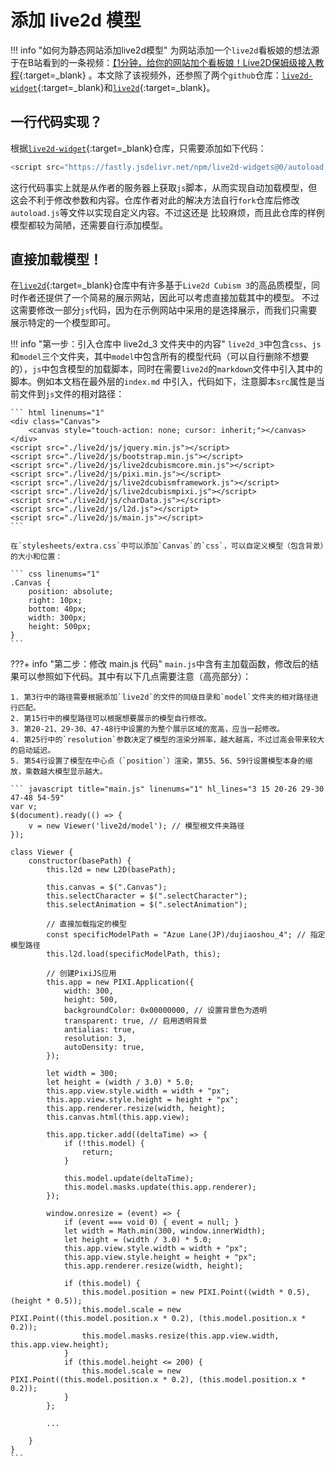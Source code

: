 # 添加 live2d 模型
!!! info "如何为静态网站添加live2d模型"
    为网站添加一个`live2d`看板娘的想法源于在B站看到的一条视频：[【1分钟，给你的网站加个看板娘！Live2D保姆级接入教程](https://www.bilibili.com/video/BV1FeUaYDEKr/?share_source=copy_web&vd_source=4ed18fad2a3008a97e81d9d38d12141c){:target=_blank}
    。本文除了该视频外，还参照了两个`github`仓库：[`live2d-widget`](https://github.com/stevenjoezhang/live2d-widget?tab=readme-ov-file){:target=_blank}和[`live2d`](https://github.com/imuncle/live2d){:target=_blank}。

## 一行代码实现？
根据[`live2d-widget`](https://github.com/stevenjoezhang/live2d-widget?tab=readme-ov-file){:target=_blank}仓库，只需要添加如下代码：

``` javascript
<script src="https://fastly.jsdelivr.net/npm/live2d-widgets@0/autoload.js"/>
```

这行代码事实上就是从作者的服务器上获取`js`脚本，从而实现自动加载模型，但这会不利于修改参数和内容。仓库作者对此的解决方法自行`fork`仓库后修改`autoload.js`等文件以实现自定义内容。不过这还是
比较麻烦，而且此仓库的样例模型都较为简陋，还需要自行添加模型。

## 直接加载模型！
在[`live2d`](https://github.com/imuncle/live2d){:target=_blank}仓库中有许多基于`Live2d Cubism 3`的高品质模型，同时作者还提供了一个简易的展示网站，因此可以考虑直接加载其中的模型。
不过这需要修改一部分`js`代码，因为在示例网站中采用的是选择展示，而我们只需要展示特定的一个模型即可。

!!! info "第一步：引入仓库中 live2d_3 文件夹中的内容"
    `live2d_3`中包含`css`、`js`和`model`三个文件夹，其中`model`中包含所有的模型代码（可以自行删除不想要的），`js`中包含模型的加载脚本，同时在需要`live2d`的`markdown`文件中引入其中的脚本。例如本文档在最外层的`index.md`
    中引入，代码如下，注意脚本`src`属性是当前文件到`js`文件的相对路径：

    ``` html linenums="1"
    <div class="Canvas">
        <canvas style="touch-action: none; cursor: inherit;"></canvas>
    </div>
    <script src="./live2d/js/jquery.min.js"></script>
    <script src="./live2d/js/bootstrap.min.js"></script>
    <script src="./live2d/js/live2dcubismcore.min.js"></script>
    <script src="./live2d/js/pixi.min.js"></script>
    <script src="./live2d/js/live2dcubismframework.js"></script>
    <script src="./live2d/js/live2dcubismpixi.js"></script>
    <script src="./live2d/js/charData.js"></script>
    <script src="./live2d/js/l2d.js"></script>
    <script src="./live2d/js/main.js"></script>
    ```

    在`stylesheets/extra.css`中可以添加`Canvas`的`css`，可以自定义模型（包含背景）的大小和位置：

    ``` css linenums="1"
    .Canvas {
        position: absolute;
        right: 10px;
        bottom: 40px;
        width: 300px;
        height: 500px;
    }
    ```

???+ info "第二步：修改 main.js 代码"
    `main.js`中含有主加载函数，修改后的结果可以参照如下代码。其中有以下几点需要注意（高亮部分）：

    1. 第3行中的路径需要根据添加`live2d`的文件的同级目录和`model`文件夹的相对路径进行匹配。
    2. 第15行中的模型路径可以根据想要展示的模型自行修改。
    3. 第20-21、29-30、47-48行中设置的为整个展示区域的宽高，应当一起修改。
    4. 第25行中的`resolution`参数决定了模型的渲染分辨率，越大越高，不过过高会带来较大的启动延迟。
    5. 第54行设置了模型在中心点（`position`）渲染，第55、56、59行设置模型本身的缩放，乘数越大模型显示越大。

    ``` javascript title="main.js" linenums="1" hl_lines="3 15 20-26 29-30 47-48 54-59"
    var v;
    $(document).ready(() => {
        v = new Viewer('live2d/model'); // 模型根文件夹路径
    });
    
    class Viewer {
        constructor(basePath) {
            this.l2d = new L2D(basePath);
    
            this.canvas = $(".Canvas");
            this.selectCharacter = $(".selectCharacter");
            this.selectAnimation = $(".selectAnimation");
    
            // 直接加载指定的模型
            const specificModelPath = "Azue Lane(JP)/dujiaoshou_4"; // 指定模型路径
            this.l2d.load(specificModelPath, this);
    
            // 创建PixiJS应用
            this.app = new PIXI.Application({
                width: 300,
                height: 500,
                backgroundColor: 0x00000000, // 设置背景色为透明
                transparent: true, // 启用透明背景
                antialias: true,
                resolution: 3,
                autoDensity: true,
            });
    
            let width = 300;
            let height = (width / 3.0) * 5.0;
            this.app.view.style.width = width + "px";
            this.app.view.style.height = height + "px";
            this.app.renderer.resize(width, height);
            this.canvas.html(this.app.view);
    
            this.app.ticker.add((deltaTime) => {
                if (!this.model) {
                    return;
                }
    
                this.model.update(deltaTime);
                this.model.masks.update(this.app.renderer);
            });
    
            window.onresize = (event) => {
                if (event === void 0) { event = null; }
                let width = Math.min(300, window.innerWidth);
                let height = (width / 3.0) * 5.0;
                this.app.view.style.width = width + "px";
                this.app.view.style.height = height + "px";
                this.app.renderer.resize(width, height);
    
                if (this.model) {
                    this.model.position = new PIXI.Point((width * 0.5), (height * 0.5));
                    this.model.scale = new PIXI.Point((this.model.position.x * 0.2), (this.model.position.x * 0.2));
                    this.model.masks.resize(this.app.view.width, this.app.view.height);
                }
                if (this.model.height <= 200) {
                    this.model.scale = new PIXI.Point((this.model.position.x * 0.2), (this.model.position.x * 0.2));
                }
            };

            ...

        }
    }
    ```


